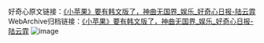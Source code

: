 好奇心原文链接：[《小苹果》要有韩文版了，神曲无国界_娱乐_好奇心日报-陆云霏](https://www.qdaily.com/articles/2897.html)
WebArchive归档链接：[《小苹果》要有韩文版了，神曲无国界_娱乐_好奇心日报-陆云霏](http://web.archive.org/web/20190623151622/https://www.qdaily.com/articles/2897.html)
![image](http://ww3.sinaimg.cn/large/007d5XDply1g3v6s9e29wj30u02d84qp)